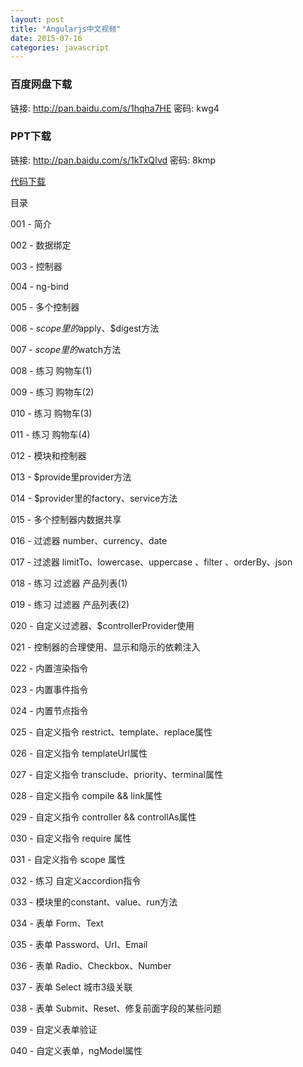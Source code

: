 ```yaml
---
layout: post
title: "Angularjs中文视频"
date: 2015-07-16
categories: javascript
---
```


### 百度网盘下载

链接: http://pan.baidu.com/s/1hqha7HE 
密码: kwg4

### PPT下载

链接: http://pan.baidu.com/s/1kTxQIvd 
密码: 8kmp


[代码下载](https://github.com/kittencup/angularjs-video-code)

目录

001 - 简介

002 - 数据绑定

003 - 控制器

004 - ng-bind

005 - 多个控制器

006 - $scope里的$apply、$digest方法

007 - $scope里的$watch方法

008 - 练习 购物车(1)

009 - 练习 购物车(2)

010 - 练习 购物车(3)

011 - 练习 购物车(4)

012 - 模块和控制器

013 - $provide里provider方法

014 - $provider里的factory、service方法

015 - 多个控制器内数据共享

016 - 过滤器 number、currency、date

017 - 过滤器 limitTo、lowercase、uppercase 、filter 、orderBy、json

018 - 练习 过滤器 产品列表(1)

019 - 练习 过滤器 产品列表(2)

020 - 自定义过滤器、$controllerProvider使用

021 - 控制器的合理使用、显示和隐示的依赖注入

022 - 内置渲染指令

023 - 内置事件指令

024 - 内置节点指令

025 - 自定义指令 restrict、template、replace属性

026 - 自定义指令 templateUrl属性

027 - 自定义指令 transclude、priority、terminal属性

028 - 自定义指令 compile &amp;&amp; link属性

029 - 自定义指令 controller &amp;&amp; controllAs属性

030 - 自定义指令 require 属性

031 - 自定义指令 scope 属性

032 - 练习 自定义accordion指令

033 - 模块里的constant、value、run方法

034 - 表单 Form、Text

035 - 表单 Password、Url、Email

036 - 表单 Radio、Checkbox、Number

037 - 表单 Select 城市3级关联

038 - 表单 Submit、Reset、修复前面字段的某些问题

039 - 自定义表单验证

040 - 自定义表单，ngModel属性
